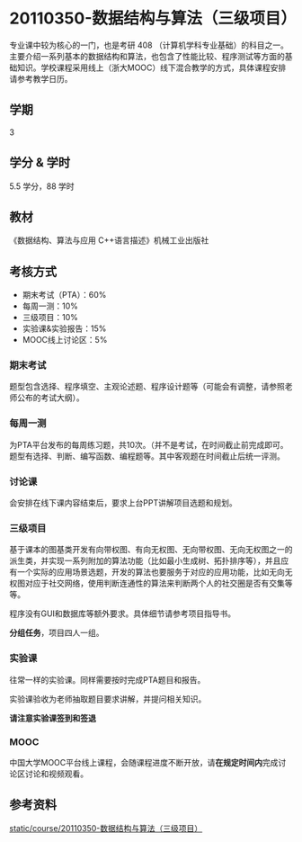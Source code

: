 # 20110350-数据结构与算法（三级项目）

专业课中较为核心的一门，也是考研 408 （计算机学科专业基础）的科目之一。主要介绍一系列基本的数据结构和算法，也包含了性能比较、程序测试等方面的基础知识。学校课程采用线上（浙大MOOC）线下混合教学的方式，具体课程安排请参考教学日历。

## 学期

3

## 学分 & 学时

5.5 学分，88 学时

## 教材

《数据结构、算法与应用 C++语言描述》机械工业出版社

## 考核方式

- 期末考试（PTA）：60%
- 每周一测：10%
- 三级项目：10%
- 实验课&实验报告：15%
- MOOC线上讨论区：5%

### 期末考试

题型包含选择、程序填空、主观论述题、程序设计题等（可能会有调整，请参照老师公布的考试大纲）。

### 每周一测

为PTA平台发布的每周练习题，共10次。（并不是考试，在时间截止前完成即可。题型有选择、判断、编写函数、编程题等。其中客观题在时间截止后统一评测。

### 讨论课

会安排在线下课内容结束后，要求上台PPT讲解项目选题和规划。

### 三级项目

基于课本的图基类开发有向带权图、有向无权图、无向带权图、无向无权图之一的派生类，并实现一系列附加的算法功能（比如最小生成树、拓扑排序等），并且应有一个实际的应用场景选题，开发的算法也要服务于对应的应用功能，比如无向无权图对应于社交网络，使用判断连通性的算法来判断两个人的社交圈是否有交集等等。

程序没有GUI和数据库等额外要求。具体细节请参考项目指导书。

**分组任务**，项目四人一组。


### 实验课

往常一样的实验课。同样需要按时完成PTA题目和报告。

实验课验收为老师抽取题目要求讲解，并提问相关知识。

**请注意实验课签到和签退**

### MOOC

中国大学MOOC平台线上课程，会随课程进度不断开放，请**在规定时间内**完成讨论区讨论和视频观看。

## 参考资料

[static/course/20110350-数据结构与算法（三级项目）](https://github.com/rurumuri/ysuse-2022/tree/master/static/course/20110350-%E6%95%B0%E6%8D%AE%E7%BB%93%E6%9E%84%E4%B8%8E%E7%AE%97%E6%B3%95%EF%BC%88%E4%B8%89%E7%BA%A7%E9%A1%B9%E7%9B%AE%EF%BC%89)